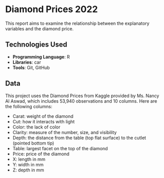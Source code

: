 # Diamond Prices 2022
This report aims to examine the relationship between the explanatory variables and the diamond price. 

## Technologies Used
- **Programming Language**: R
- **Libraries**: car
- **Tools**: Git, GitHub

## Data
This project uses the Diamond Prices from Kaggle provided by Ms. Nancy Al Aswad, which includes 53,940 observations and 10 columns. Here are the following columns:

- Carat: weight of the diamond
- Cut: how it interacts with light
- Color: the lack of color
- Clarity: measure of the number, size, and visibility
- Depth: the distance from the table (top flat surface) to the cutlet (pointed bottom tip)
- Table: largest facet on the top of the diamond
- Price: price of the diamond
- X: length in mm
- Y: width in mm
- Z: depth in mm
